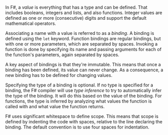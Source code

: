 In F#, a _value_ is everything that has a type and can be defined. That includes booleans, integers and lists, and also functions. Integer values are defined as one or more (consecutive) digits and support the default mathematical operators.

Associating a name with a value is referred to as a _binding_. A binding is defined using the `let` keyword. Function bindings are regular bindings, but with one or more parameters, which are separated by spaces. Invoking a function is done by specifying its name and passing arguments for each of the function's parameters, again separated by spaces.

A key aspect of bindings is that they're immutable. This means that once a binding has been defined, its value can never change. As a consequence, a new binding has to be defined for changing values.

Specifying the type of a binding is optional. If no type is specified for a binding, the F# compiler will use _type inference_ to try to automatically infer the type of the binding. It will do this based on the value of the binding. For functions, the type is inferred by analyzing what values the function is called with and what value the function returns.

F# uses significant whitespace to define scope. This means that scope is defined by indenting the code with spaces, relative to the line declaring the binding. The default convention is to use four spaces for indentation.
